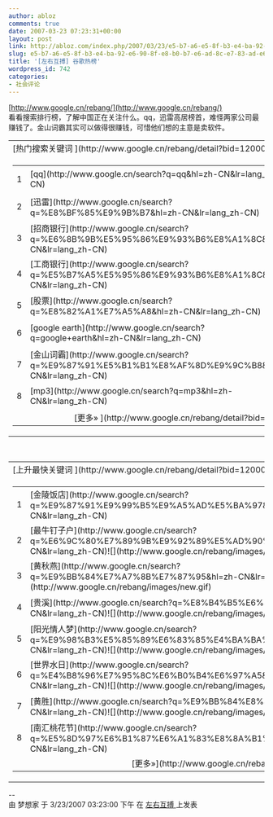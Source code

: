 ```yaml
---
author: abloz
comments: true
date: 2007-03-23 07:23:31+00:00
layout: post
link: http://abloz.com/index.php/2007/03/23/e5-b7-a6-e5-8f-b3-e4-ba-92-e6-90-8f-e8-b0-b7-e6-ad-8c-e7-83-ad-e6-a6-9c/
slug: e5-b7-a6-e5-8f-b3-e4-ba-92-e6-90-8f-e8-b0-b7-e6-ad-8c-e7-83-ad-e6-a6-9c
title: '[左右互搏] 谷歌热榜'
wordpress_id: 742
categories:
- 社会评论
---
```


[http://www.google.cn/rebang/](http://www.google.cn/rebang/)  
看看搜索排行榜，了解中国正在关注什么。qq，迅雷高居榜首，难怪两家公司最赚钱了。金山词霸其实可以做得很赚钱，可惜他们想的主意是卖软件。  
  
<table cellpadding="0" width="100%" cellspacing="0" > <tr >
<td > [热门搜索关键词 ](http://www.google.cn/rebang/detail?bid=12000001)    <tr >
<td align="center" > <table cellpadding="0" width="100%" cellspacing="0" > <tr >
<td width="24" align="center" > 1  
<td > [qq](http://www.google.cn/search?q=qq&hl=zh-CN&lr=lang_zh-CN)   
<td width="24" >

![](http://www.google.cn/rebang/images/Arrow-NoMove.gif)

  <tr >
<td width="24" align="center" > 2  
<td > [迅雷](http://www.google.cn/search?q=%E8%BF%85%E9%9B%B7&hl=zh-CN&lr=lang_zh-CN)   
<td width="24" >

![](http://www.google.cn/rebang/images/Arrow-up.gif)

  <tr >
<td width="24" align="center" > 3  
<td > [招商银行](http://www.google.cn/search?q=%E6%8B%9B%E5%95%86%E9%93%B6%E8%A1%8C&hl=zh-CN&lr=lang_zh-CN)   
<td width="24" >

![](http://www.google.cn/rebang/images/Arrow-up.gif)

  <tr >
<td width="24" align="center" > 4  
<td > [工商银行](http://www.google.cn/search?q=%E5%B7%A5%E5%95%86%E9%93%B6%E8%A1%8C&hl=zh-CN&lr=lang_zh-CN)   
<td width="24" >

![](http://www.google.cn/rebang/images/Arrow-NoMove.gif)

  <tr >
<td width="24" align="center" > 5  
<td > [股票](http://www.google.cn/search?q=%E8%82%A1%E7%A5%A8&hl=zh-CN&lr=lang_zh-CN)   
<td width="24" >

![](http://www.google.cn/rebang/images/Arrow-up.gif)

  <tr >
<td width="24" align="center" > 6  
<td > [google earth](http://www.google.cn/search?q=google+earth&hl=zh-CN&lr=lang_zh-CN)   
<td width="24" >

![](http://www.google.cn/rebang/images/Arrow-up.gif)

  <tr >
<td width="24" align="center" > 7  
<td > [金山词霸](http://www.google.cn/search?q=%E9%87%91%E5%B1%B1%E8%AF%8D%E9%9C%B8&hl=zh-CN&lr=lang_zh-CN)   
<td width="24" >

![](http://www.google.cn/rebang/images/Arrow-up.gif)

  <tr >
<td width="24" align="center" > 8  
<td > [mp3](http://www.google.cn/search?q=mp3&hl=zh-CN&lr=lang_zh-CN)   
<td width="24" >

![](http://www.google.cn/rebang/images/Arrow-down.gif)

  <tr >
<td colspan="3" align="right" > [更多» ](http://www.google.cn/rebang/detail?bid=12000001)    
</td>
</td>
</td>
</td></tr>
</td></tr>
</td></table>   </table>     
  <table cellpadding="0" width="100%" cellspacing="0" > <tr >
<td > [上升最快关键词 ](http://www.google.cn/rebang/detail?bid=12000000)    <tr >
<td align="center" > <table cellpadding="0" width="100%" cellspacing="0" > <tr >
<td width="24" align="center" > 1  
<td > [金陵饭店](http://www.google.cn/search?q=%E9%87%91%E9%99%B5%E9%A5%AD%E5%BA%97&hl=zh-CN&lr=lang_zh-CN)   
<td width="24" >

![](http://www.google.cn/rebang/images/Arrow-up.gif)

  <tr >
<td width="24" align="center" > 2  
<td > [最牛钉子户](http://www.google.cn/search?q=%E6%9C%80%E7%89%9B%E9%92%89%E5%AD%90%E6%88%B7&hl=zh-CN&lr=lang_zh-CN)![](http://www.google.cn/rebang/images/new.gif)  
<td width="24" >

![](http://www.google.cn/rebang/images/Arrow-up.gif)

  <tr >
<td width="24" align="center" > 3  
<td > [黄秋燕](http://www.google.cn/search?q=%E9%BB%84%E7%A7%8B%E7%87%95&hl=zh-CN&lr=lang_zh-CN)![](http://www.google.cn/rebang/images/new.gif)  
<td width="24" >

![](http://www.google.cn/rebang/images/Arrow-up.gif)

  <tr >
<td width="24" align="center" > 4  
<td > [贵溪](http://www.google.cn/search?q=%E8%B4%B5%E6%BA%AA&hl=zh-CN&lr=lang_zh-CN)![](http://www.google.cn/rebang/images/new.gif)  
<td width="24" >

![](http://www.google.cn/rebang/images/Arrow-up.gif)

  <tr >
<td width="24" align="center" > 5  
<td > [阳光情人梦](http://www.google.cn/search?q=%E9%98%B3%E5%85%89%E6%83%85%E4%BA%BA%E6%A2%A6&hl=zh-CN&lr=lang_zh-CN)![](http://www.google.cn/rebang/images/new.gif)  
<td width="24" >

![](http://www.google.cn/rebang/images/Arrow-up.gif)

  <tr >
<td width="24" align="center" > 6  
<td > [世界水日](http://www.google.cn/search?q=%E4%B8%96%E7%95%8C%E6%B0%B4%E6%97%A5&hl=zh-CN&lr=lang_zh-CN)![](http://www.google.cn/rebang/images/new.gif)  
<td width="24" >

![](http://www.google.cn/rebang/images/Arrow-up.gif)

  <tr >
<td width="24" align="center" > 7  
<td > [黄胜](http://www.google.cn/search?q=%E9%BB%84%E8%83%9C&hl=zh-CN&lr=lang_zh-CN)![](http://www.google.cn/rebang/images/new.gif)  
<td width="24" >

![](http://www.google.cn/rebang/images/Arrow-up.gif)

  <tr >
<td width="24" align="center" > 8  
<td > [南汇桃花节](http://www.google.cn/search?q=%E5%8D%97%E6%B1%87%E6%A1%83%E8%8A%B1%E8%8A%82&hl=zh-CN&lr=lang_zh-CN)   
<td width="24" >

![](http://www.google.cn/rebang/images/Arrow-up.gif)

  <tr >
<td colspan="3" align="right" > [更多»](http://www.google.cn/rebang/detail?bid=12000000)   
</td>
</td>
</td>
</td>
</td>
</td></table>   </table>   
   
  
--  
 由  梦想家  于  3/23/2007 03:23:00 下午  在  [ 左右互搏 ](http://ablo.blogspot.com/2007/03/blog-post_23.html)  上发表 
